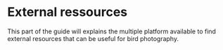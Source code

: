 # External ressources

This part of the guide will explains the multiple platform available to find external resources that can be useful for bird photography. 

